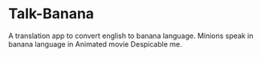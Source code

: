# Talk-Banana
A translation app to convert english to banana language. Minions speak in banana language in Animated movie Despicable me.
